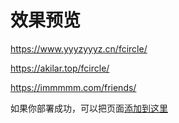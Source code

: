 # 效果预览

https://www.yyyzyyyz.cn/fcircle/

https://akilar.top/fcircle/

https://immmmm.com/friends/

如果你部署成功，可以把页面[添加到这里](https://github.com/Rock-Candy-Tea/hexo-circle-of-friends/discussions/165)
